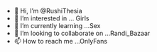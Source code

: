 - 👋 Hi, I’m @RushiThesia
- 👀 I’m interested in ... Girls
- 🌱 I’m currently learning ...Sex
- 💞️ I’m looking to collaborate on ...Randi_Bazaar
- 📫 How to reach me ...OnlyFans

<!---
RushiThesia/RushiThesia is a ✨ special ✨ repository because its `README.md` (this file) appears on your GitHub profile.
You can click the Preview link to take a look at your changes.
--->
